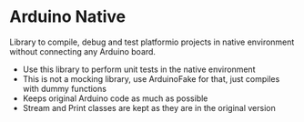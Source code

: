 # Arduino Native

Library to compile, debug and test platformio projects in native environment without connecting any Arduino board.

- Use this library to perform unit tests in the native environment
- This is not a mocking library, use ArduinoFake for that, just compiles with dummy functions
- Keeps original Arduino code as much as possible
- Stream and Print classes are kept as they are in the original version
